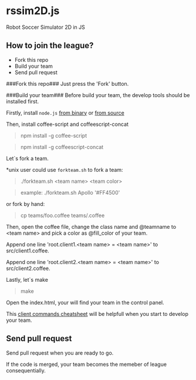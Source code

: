 rssim2D.js
===========

Robot Soccer Simulator 2D in JS


How to join the league?
----------------------

* Fork this repo
* Build your team
* Send pull request

###Fork this repo###
Just press the 'Fork' button.

###Build your team###
Before build your team, the develop tools should be installed first.

Firstly, install `node.js` [from binary](https://github.com/joyent/node/wiki/Installing-Node.js-via-package-manager) or
[from source](https://github.com/joyent/node/wiki/Installation)

Then, install coffee-script and coffeescript-concat
> npm install -g coffee-script

> npm install -g coffeescript-concat

Let`s fork a team.

*unix user could use `forkteam.sh` to fork a team:

> ./forkteam.sh \<team name\> \<team color\>

>  example:  ./forkteam.sh Apollo '#FF4500'

or fork by hand:

> cp teams/foo.coffee teams/<your team name>.coffee

Then, open the coffee file, change the class name and @teamname to \<team name\> and pick a color as @fill_color 
of your team.

Append one line 'root.client1.\<team name\> = \<team name\>' to src/client1.coffee. 

Append one line 'root.client2.\<team name\> = \<team name\>' to src/client2.coffee.


Lastly, let`s make
> make

Open the index.html, your will find your team in the control panel.

This [client commands cheatsheet](https://github.com/JulesWang/rcssim2D.js/wiki/Client-Commands) will be helpfull when
you start to develop your team.

## Send pull request ##

Send pull request when you are ready to go.

If the code is merged, your team becomes the memeber of league consequentially.




